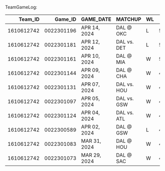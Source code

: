 TeamGameLog:

|    Team_ID |    Game_ID | GAME_DATE    | MATCHUP     | WL   |   W |   L |   W_PCT |   MIN |   FGM |   FGA |   FG_PCT |   FG3M |   FG3A |   FG3_PCT |   FTM |   FTA |   FT_PCT |   OREB |   DREB |   REB |   AST |   STL |   BLK |   TOV |   PF |   PTS |
|-----------:|-----------:|:-------------|:------------|:-----|----:|----:|--------:|------:|------:|------:|---------:|-------:|-------:|----------:|------:|------:|---------:|-------:|-------:|------:|------:|------:|------:|------:|-----:|------:|
| 1610612742 | 0022301196 | APR 14, 2024 | DAL @ OKC   | L    |  50 |  32 |   0.61  |   240 |    32 |    97 |    0.33  |      8 |     39 |     0.205 |    14 |    17 |    0.824 |     12 |     29 |    41 |    19 |     8 |     2 |    14 |   15 |    86 |
| 1610612742 | 0022301181 | APR 12, 2024 | DAL vs. DET | L    |  50 |  31 |   0.617 |   240 |    36 |    83 |    0.434 |      8 |     29 |     0.276 |     9 |    12 |    0.75  |      9 |     40 |    49 |    20 |     5 |     5 |    20 |    9 |    89 |
| 1610612742 | 0022301161 | APR 10, 2024 | DAL @ MIA   | W    |  50 |  30 |   0.625 |   240 |    43 |    87 |    0.494 |     15 |     44 |     0.341 |    10 |    13 |    0.769 |      8 |     31 |    39 |    27 |     8 |     8 |     7 |   13 |   111 |
| 1610612742 | 0022301144 | APR 09, 2024 | DAL @ CHA   | W    |  49 |  30 |   0.62  |   240 |    50 |    93 |    0.538 |     17 |     50 |     0.34  |    13 |    20 |    0.65  |     16 |     39 |    55 |    35 |     6 |     7 |    14 |   19 |   130 |
| 1610612742 | 0022301131 | APR 07, 2024 | DAL vs. HOU | W    |  48 |  30 |   0.615 |   265 |    46 |    85 |    0.541 |     15 |     39 |     0.385 |    40 |    45 |    0.889 |      6 |     41 |    47 |    21 |     4 |     6 |    17 |   26 |   147 |
| 1610612742 | 0022301097 | APR 05, 2024 | DAL vs. GSW | W    |  47 |  30 |   0.61  |   240 |    40 |    84 |    0.476 |     12 |     34 |     0.353 |    16 |    21 |    0.762 |      8 |     33 |    41 |    30 |     9 |     9 |    17 |   17 |   108 |
| 1610612742 | 0022301124 | APR 04, 2024 | DAL vs. ATL | W    |  46 |  30 |   0.605 |   240 |    38 |    94 |    0.404 |     18 |     49 |     0.367 |    15 |    17 |    0.882 |     11 |     42 |    53 |    20 |     7 |     7 |    14 |   17 |   109 |
| 1610612742 | 0022300589 | APR 02, 2024 | DAL @ GSW   | L    |  45 |  30 |   0.6   |   240 |    39 |    89 |    0.438 |     15 |     40 |     0.375 |     7 |    11 |    0.636 |      8 |     34 |    42 |    27 |     8 |     7 |    15 |   14 |   100 |
| 1610612742 | 0022301083 | MAR 31, 2024 | DAL @ HOU   | W    |  45 |  29 |   0.608 |   240 |    48 |    93 |    0.516 |     24 |     47 |     0.511 |     5 |     9 |    0.556 |     10 |     37 |    47 |    24 |     7 |     8 |    13 |   17 |   125 |
| 1610612742 | 0022301073 | MAR 29, 2024 | DAL @ SAC   | W    |  44 |  29 |   0.603 |   240 |    35 |    74 |    0.473 |     15 |     35 |     0.429 |    22 |    33 |    0.667 |      6 |     36 |    42 |    24 |     4 |     6 |    10 |   12 |   107 |